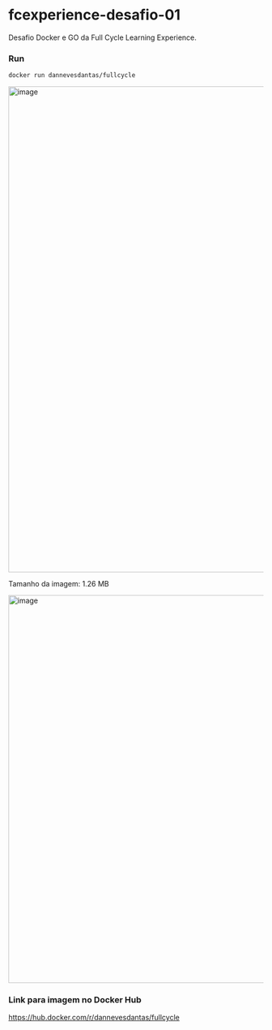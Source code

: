 # fcexperience-desafio-01
Desafio Docker e GO da Full Cycle Learning Experience.

### Run

```bash
docker run dannevesdantas/fullcycle
```

<img width="957" alt="image" src="https://user-images.githubusercontent.com/5115895/233259623-d222461b-4391-4166-a669-e583b95a5e39.png">

Tamanho da imagem: 1.26 MB

<img width="764" alt="image" src="https://user-images.githubusercontent.com/5115895/233259937-1c17b5e7-16e9-4ef4-8815-72046589b50a.png">

### Link para imagem no Docker Hub

https://hub.docker.com/r/dannevesdantas/fullcycle
